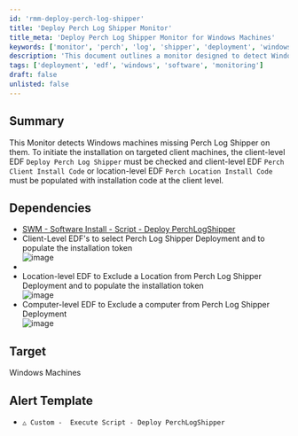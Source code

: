 ```yaml
---
id: 'rmm-deploy-perch-log-shipper'
title: 'Deploy Perch Log Shipper Monitor'
title_meta: 'Deploy Perch Log Shipper Monitor for Windows Machines'
keywords: ['monitor', 'perch', 'log', 'shipper', 'deployment', 'windows']
description: 'This document outlines a monitor designed to detect Windows machines that are missing the Perch Log Shipper. It details the necessary client-level EDF settings required to initiate the installation on targeted machines, including the deployment and installation codes needed for successful implementation.'
tags: ['deployment', 'edf', 'windows', 'software', 'monitoring']
draft: false
unlisted: false
---
```

## Summary

This Monitor detects Windows machines missing Perch Log Shipper on them. To initiate the installation on targeted client machines, the client-level EDF `Deploy Perch Log Shipper` must be checked and client-level EDF `Perch Client Install Code` or location-level EDF `Perch Location Install Code` must be populated with installation code at the client level.

## Dependencies

- [SWM - Software Install - Script - Deploy PerchLogShipper](https://proval.itglue.com/DOC-5078775-14986108)  
- Client-Level EDF's to select Perch Log Shipper Deployment and to populate the installation token  
  ![image](..\..\..\static\img\Deploy-Perch-Log-Shipper\image_1.png)  
-   
- Location-level EDF to Exclude a Location from Perch Log Shipper Deployment and to populate the installation token  
  ![image](..\..\..\static\img\Deploy-Perch-Log-Shipper\image_2.png)  
- Computer-level EDF to Exclude a computer from Perch Log Shipper Deployment  
  ![image](..\..\..\static\img\Deploy-Perch-Log-Shipper\image_3.png)  

## Target

Windows Machines

## Alert Template

- `△ Custom -  Execute Script - Deploy PerchLogShipper`


